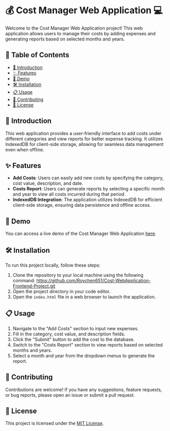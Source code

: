 # 💰 Cost Manager Web Application 💻

Welcome to the Cost Manager Web Application project! This web application allows users to manage their costs by adding expenses and generating reports based on selected months and years.

## 📝 Table of Contents

- [👋 Introduction](#-introduction)
- [✨ Features](#-features)
- [🚀 Demo](#-demo)
- [🛠️ Installation](#️️-installation)
- [📋 Usage](#-usage)
- [🤝 Contributing](#-contributing)
- [📄 License](#-license)

## 👋 Introduction

This web application provides a user-friendly interface to add costs under different categories and view reports for better expense tracking. It utilizes IndexedDB for client-side storage, allowing for seamless data management even when offline.

## ✨ Features

- **Add Costs**: Users can easily add new costs by specifying the category, cost value, description, and date.
- **Costs Report**: Users can generate reports by selecting a specific month and year to view all costs incurred during that period.
- **IndexedDB Integration**: The application utilizes IndexedDB for efficient client-side storage, ensuring data persistence and offline access.

## 🚀 Demo

You can access a live demo of the Cost Manager Web Application [here](#).

## 🛠️ Installation

To run this project locally, follow these steps:

1. Clone the repository to your local machine using the following command:
https://github.com/Roychen651/Cost-WebApplication-Frontend-Project.git
2. Open the project directory in your code editor.
3. Open the `index.html` file in a web browser to launch the application.

## 📋 Usage

1. Navigate to the "Add Costs" section to input new expenses.
2. Fill in the category, cost value, and description fields.
3. Click the "Submit" button to add the cost to the database.
4. Switch to the "Costs Report" section to view reports based on selected months and years.
5. Select a month and year from the dropdown menus to generate the report.

## 🤝 Contributing

Contributions are welcome! If you have any suggestions, feature requests, or bug reports, please open an issue or submit a pull request.

## 📄 License

This project is licensed under the [MIT License](LICENSE).
